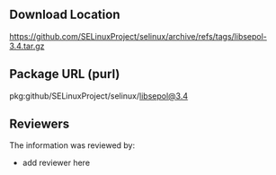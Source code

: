 ## Download Location

https://github.com/SELinuxProject/selinux/archive/refs/tags/libsepol-3.4.tar.gz

## Package URL (purl)

pkg:github/SELinuxProject/selinux/libsepol@3.4

## Reviewers

The information was reviewed by:

* add reviewer here
